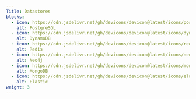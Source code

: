 ```yaml
---
Title: Datastores
blocks:
  - icon: https://cdn.jsdelivr.net/gh/devicons/devicon@latest/icons/postgresql/postgresql-original.svg
    alt: PostgreSQL
  - icon: https://cdn.jsdelivr.net/gh/devicons/devicon@latest/icons/dynamodb/dynamodb-original.svg
    alt: DynamoDB
  - icon: https://cdn.jsdelivr.net/gh/devicons/devicon@latest/icons/redis/redis-original.svg
    alt: Redis
  - icon: https://cdn.jsdelivr.net/gh/devicons/devicon@latest/icons/neo4j/neo4j-original.svg
    alt: Neo4j
  - icon: https://cdn.jsdelivr.net/gh/devicons/devicon@latest/icons/mongodb/mongodb-original.svg
    alt: MongoDB
  - icon: https://cdn.jsdelivr.net/gh/devicons/devicon@latest/icons/elasticsearch/elasticsearch-original.svg
    alt: Elastic
weight: 3
---
```

